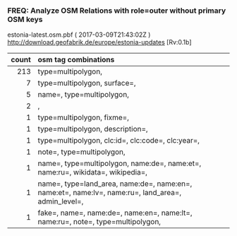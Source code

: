  
### FREQ: Analyze OSM Relations with role=outer without primary OSM keys 
estonia-latest.osm.pbf ( 2017-03-09T21:43:02Z ) http://download.geofabrik.de/europe/estonia-updates [Rv:0.1b]
 
|  count  |  osm tag combinations 
|  -----: | :---------------------------
|    213  |  type=multipolygon, 
|      7  |  type=multipolygon, surface=, 
|      5  |  name=, type=multipolygon, 
|      2  |  , 
|      1  |  type=multipolygon, fixme=, 
|      1  |  type=multipolygon, description=, 
|      1  |  type=multipolygon, clc:id=, clc:code=, clc:year=, 
|      1  |  note=, type=multipolygon, 
|      1  |  name=, type=multipolygon, name:de=, name:et=, name:ru=, wikidata=, wikipedia=, 
|      1  |  name=, type=land_area, name:de=, name:en=, name:et=, name:lv=, name:ru=, land_area=, admin_level=, 
|      1  |  fake=, name=, name:de=, name:en=, name:lt=, name:ru=, note=, type=multipolygon, 
 
